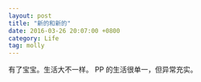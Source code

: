 ```yaml
---
layout: post
title: "新的和新的"
date: 2016-03-26 20:07:00 +0800
category: Life
tag: molly
---
```


有了宝宝。生活大不一样。
PP 的生活很单一，但异常充实。